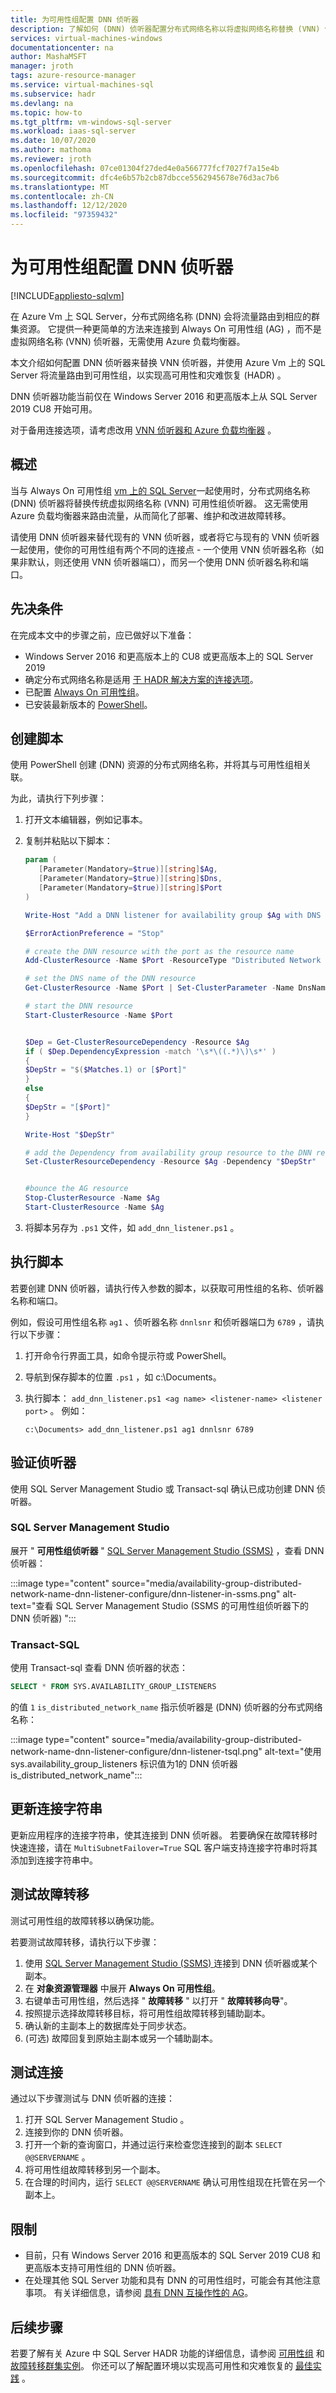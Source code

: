 ```yaml
---
title: 为可用性组配置 DNN 侦听器
description: 了解如何 (DNN) 侦听器配置分布式网络名称以将虚拟网络名称替换 (VNN) 侦听器，并将流量路由到 Azure VM 上 Always On 上的 SQL Server 可用性组。
services: virtual-machines-windows
documentationcenter: na
author: MashaMSFT
manager: jroth
tags: azure-resource-manager
ms.service: virtual-machines-sql
ms.subservice: hadr
ms.devlang: na
ms.topic: how-to
ms.tgt_pltfrm: vm-windows-sql-server
ms.workload: iaas-sql-server
ms.date: 10/07/2020
ms.author: mathoma
ms.reviewer: jroth
ms.openlocfilehash: 07ce01304f27ded4e0a566777fcf7027f7a15e4b
ms.sourcegitcommit: dfc4e6b57b2cb87dbcce5562945678e76d3ac7b6
ms.translationtype: MT
ms.contentlocale: zh-CN
ms.lasthandoff: 12/12/2020
ms.locfileid: "97359432"
---
```

# <a name="configure-a-dnn-listener-for-an-availability-group"></a>为可用性组配置 DNN 侦听器
[!INCLUDE[appliesto-sqlvm](../../includes/appliesto-sqlvm.md)]

在 Azure Vm 上 SQL Server，分布式网络名称 (DNN) 会将流量路由到相应的群集资源。 它提供一种更简单的方法来连接到 Always On 可用性组 (AG) ，而不是虚拟网络名称 (VNN) 侦听器，无需使用 Azure 负载均衡器。 

本文介绍如何配置 DNN 侦听器来替换 VNN 侦听器，并使用 Azure Vm 上的 SQL Server 将流量路由到可用性组，以实现高可用性和灾难恢复 (HADR) 。 

DNN 侦听器功能当前仅在 Windows Server 2016 和更高版本上从 SQL Server 2019 CU8 开始可用。 

对于备用连接选项，请考虑改用 [VNN 侦听器和 Azure 负载均衡器](availability-group-vnn-azure-load-balancer-configure.md) 。 

## <a name="overview"></a>概述

当与 Always On 可用性组 [vm 上的 SQL Server](availability-group-overview.md)一起使用时，分布式网络名称 (DNN) 侦听器将替换传统虚拟网络名称 (VNN) 可用性组侦听器。 这无需使用 Azure 负载均衡器来路由流量，从而简化了部署、维护和改进故障转移。 

请使用 DNN 侦听器来替代现有的 VNN 侦听器，或者将它与现有的 VNN 侦听器一起使用，使你的可用性组有两个不同的连接点 - 一个使用 VNN 侦听器名称（如果非默认，则还使用 VNN 侦听器端口），而另一个使用 DNN 侦听器名称和端口。 

## <a name="prerequisites"></a>先决条件

在完成本文中的步骤之前，应已做好以下准备：

- Windows Server 2016 和更高版本上的 CU8 或更高版本上的 SQL Server 2019
- 确定分布式网络名称是适用 [于 HADR 解决方案的连接选项](hadr-cluster-best-practices.md#connectivity)。
- 已配置 [Always On 可用性组](availability-group-overview.md)。 
- 已安装最新版本的 [PowerShell](/powershell/azure/install-az-ps)。 


## <a name="create-script"></a>创建脚本

使用 PowerShell 创建 (DNN) 资源的分布式网络名称，并将其与可用性组相关联。 

为此，请执行下列步骤： 

1. 打开文本编辑器，例如记事本。 
1. 复制并粘贴以下脚本： 

   ```powershell
   param (
      [Parameter(Mandatory=$true)][string]$Ag,
      [Parameter(Mandatory=$true)][string]$Dns,
      [Parameter(Mandatory=$true)][string]$Port
   )
   
   Write-Host "Add a DNN listener for availability group $Ag with DNS name $Dns and port $Port"
   
   $ErrorActionPreference = "Stop"
   
   # create the DNN resource with the port as the resource name
   Add-ClusterResource -Name $Port -ResourceType "Distributed Network Name" -Group $Ag 
   
   # set the DNS name of the DNN resource
   Get-ClusterResource -Name $Port | Set-ClusterParameter -Name DnsName -Value $Dns 
   
   # start the DNN resource
   Start-ClusterResource -Name $Port
   
   
   $Dep = Get-ClusterResourceDependency -Resource $Ag
   if ( $Dep.DependencyExpression -match '\s*\((.*)\)\s*' )
   {
   $DepStr = "$($Matches.1) or [$Port]"
   }
   else
   {
   $DepStr = "[$Port]"
   }
   
   Write-Host "$DepStr"
   
   # add the Dependency from availability group resource to the DNN resource
   Set-ClusterResourceDependency -Resource $Ag -Dependency "$DepStr"
   
   
   #bounce the AG resource
   Stop-ClusterResource -Name $Ag
   Start-ClusterResource -Name $Ag
   ```

1. 将脚本另存为 `.ps1` 文件，如 `add_dnn_listener.ps1` 。 


## <a name="execute-script"></a>执行脚本

若要创建 DNN 侦听器，请执行传入参数的脚本，以获取可用性组的名称、侦听器名称和端口。 

例如，假设可用性组名称 `ag1` 、侦听器名称 `dnnlsnr` 和侦听器端口为 `6789` ，请执行以下步骤： 

1. 打开命令行界面工具，如命令提示符或 PowerShell。 
1. 导航到保存脚本的位置 `.ps1` ，如 c:\Documents。 
1. 执行脚本： ```add_dnn_listener.ps1 <ag name> <listener-name> <listener port>``` 。 例如： 

   ```console
   c:\Documents> add_dnn_listener.ps1 ag1 dnnlsnr 6789
   ```

## <a name="verify-listener"></a>验证侦听器

使用 SQL Server Management Studio 或 Transact-sql 确认已成功创建 DNN 侦听器。 

### <a name="sql-server-management-studio"></a>SQL Server Management Studio

展开 " **可用性组侦听器** " [SQL Server Management Studio (SSMS)](/sql/ssms/download-sql-server-management-studio-ssms) ，查看 DNN 侦听器： 

:::image type="content" source="media/availability-group-distributed-network-name-dnn-listener-configure/dnn-listener-in-ssms.png" alt-text="查看 SQL Server Management Studio (SSMS 的可用性组侦听器下的 DNN 侦听器) ":::

### <a name="transact-sql"></a>Transact-SQL

使用 Transact-sql 查看 DNN 侦听器的状态： 

```sql
SELECT * FROM SYS.AVAILABILITY_GROUP_LISTENERS
```

的值 `1` `is_distributed_network_name` 指示侦听器是 (DNN) 侦听器的分布式网络名称： 

:::image type="content" source="media/availability-group-distributed-network-name-dnn-listener-configure/dnn-listener-tsql.png" alt-text="使用 sys.availability_group_listeners 标识值为1的 DNN 侦听器 is_distributed_network_name":::


## <a name="update-connection-string"></a>更新连接字符串

更新应用程序的连接字符串，使其连接到 DNN 侦听器。 若要确保在故障转移时快速连接，请在 `MultiSubnetFailover=True` SQL 客户端支持连接字符串时将其添加到连接字符串中。 

## <a name="test-failover"></a>测试故障转移

测试可用性组的故障转移以确保功能。 

若要测试故障转移，请执行以下步骤： 

1. 使用 [SQL Server Management Studio (SSMS) ](/sql/ssms/download-sql-server-management-studio-ssms)连接到 DNN 侦听器或某个副本。 
1. 在 **对象资源管理器** 中展开 **Always On 可用性组**。 
1. 右键单击可用性组，然后选择 " **故障转移** " 以打开 " **故障转移向导**"。 
1. 按照提示选择故障转移目标，将可用性组故障转移到辅助副本。 
1. 确认新的主副本上的数据库处于同步状态。 
1.  (可选) 故障回复到原始主副本或另一个辅助副本。 

## <a name="test-connectivity"></a>测试连接

通过以下步骤测试与 DNN 侦听器的连接：

1. 打开 SQL Server Management Studio  。
1. 连接到你的 DNN 侦听器。 
1. 打开一个新的查询窗口，并通过运行来检查您连接到的副本 `SELECT @@SERVERNAME` 。 
1. 将可用性组故障转移到另一个副本。
1. 在合理的时间内，运行 `SELECT @@SERVERNAME` 确认可用性组现在托管在另一个副本上。 


## <a name="limitations"></a>限制

- 目前，只有 Windows Server 2016 和更高版本的 SQL Server 2019 CU8 和更高版本支持可用性组的 DNN 侦听器。 
- 在处理其他 SQL Server 功能和具有 DNN 的可用性组时，可能会有其他注意事项。 有关详细信息，请参阅 [具有 DNN 互操作性的 AG](availability-group-dnn-interoperability.md)。 

## <a name="next-steps"></a>后续步骤

若要了解有关 Azure 中 SQL Server HADR 功能的详细信息，请参阅 [可用性组](availability-group-overview.md) 和 [故障转移群集实例](failover-cluster-instance-overview.md)。 你还可以了解配置环境以实现高可用性和灾难恢复的 [最佳实践](hadr-cluster-best-practices.md) 。 


